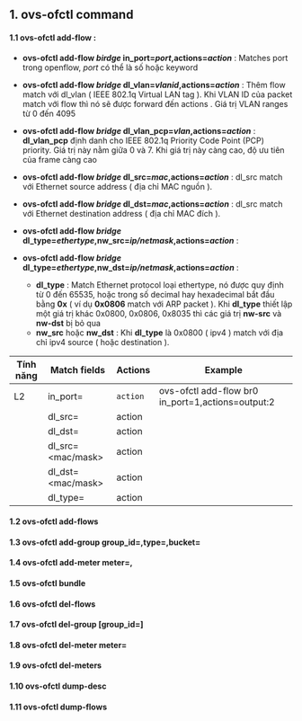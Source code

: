 ## 1. ovs-ofctl command

#### 1.1 ovs-ofctl add-flow <bridge> <flow> : 

- **ovs-ofctl add-flow *birdge* in_port=*port*,actions=*action*** : Matches port trong openflow, *port* có thể là số hoặc keyword

- **ovs-ofctl add-flow *bridge* dl_vlan=*vlanid*,actions=*action*** : Thêm flow match với dl_vlan ( IEEE 802.1q Virtual LAN tag ). Khi VLAN ID của packet match với flow thì nó sẽ được forward đến actions . Giá trị VLAN ranges từ 0 đến 4095

- **ovs-ofctl add-flow *bridge* dl_vlan_pcp=*vlan*,actions=*action*** : **dl_vlan_pcp** định danh cho IEEE 802.1q Priority Code Point (PCP) priority. Giá trị này nằm giữa 0 và 7. Khi giá trị này càng cao, độ ưu tiên của frame càng cao

- **ovs-ofctl add-flow *bridge* dl_src=*mac*,actions=*action*** : dl_src match với Ethernet source address ( địa chỉ MAC nguồn ). 

- **ovs-ofctl add-flow *bridge* dl_dst=*mac*,actions=*action*** : dl_src match với Ethernet destination address ( địa chỉ MAC đích ).

- **ovs-ofctl add-flow *bridge* dl_type=*ethertype*,nw_src=*ip/netmask*,actions=*action*** : 
- **ovs-ofctl add-flow *bridge* dl_type=*ethertype*,nw_dst=*ip/netmask*,actions=*action*** : 
   - **dl_type** : Match Ethernet protocol loại ethertype, nó được quy định từ 0 đến 65535, hoặc trong số decimal hay hexadecimal bắt đầu bằng **0x** ( ví dụ **0x0806** match với ARP packet ). Khi **dl_type** thiết lập một giá trị khác 0x0800, 0x0806, 0x8035 thì các giá trị **nw-src** và **nw-dst** bị bỏ qua
   - **nw_src** hoặc **nw_dst** : Khi **dl_type** là 0x0800 ( ipv4 ) match với địa chỉ ipv4 source ( hoặc destination ).

| Tính năng | Match fields | Actions | Example |
|---|-----|----|---|
|   L2  | in_port=<port> | ``action`` | ovs-ofctl add-flow br0 in_port=1,actions=output:2 |
|  |  dl_src=<mac>   | action |
|  | dl_dst=<mac> |action |
|  | dl_src=<mac/mask> |action |
|  | dl_dst=<mac/mask> |action |
|  |   dl_type=<ethernet type> |  action |









#### 1.2 ovs-ofctl add-flows <bridge> <file>
  
#### 1.3 ovs-ofctl add-group <bridge> group_id=<id>,type=<type>,bucket=<actions>
  
#### 1.4 ovs-ofctl add-meter <bridge> meter=<id>,<meter-parameter>

#### 1.5 ovs-ofctl bundle <bridge> <bundle>
  
#### 1.6 ovs-ofctl del-flows <bridge> <flow>
  
#### 1.7 ovs-ofctl del-group <bridge> [group_id=<id>]
  
#### 1.8 ovs-ofctl del-meter <bridge> meter=<id>
  
#### 1.9 ovs-ofctl del-meters <bridge>

#### 1.10 ovs-ofctl dump-desc <bridge>

#### 1.11 ovs-ofctl dump-flows <bridge> <flow>
